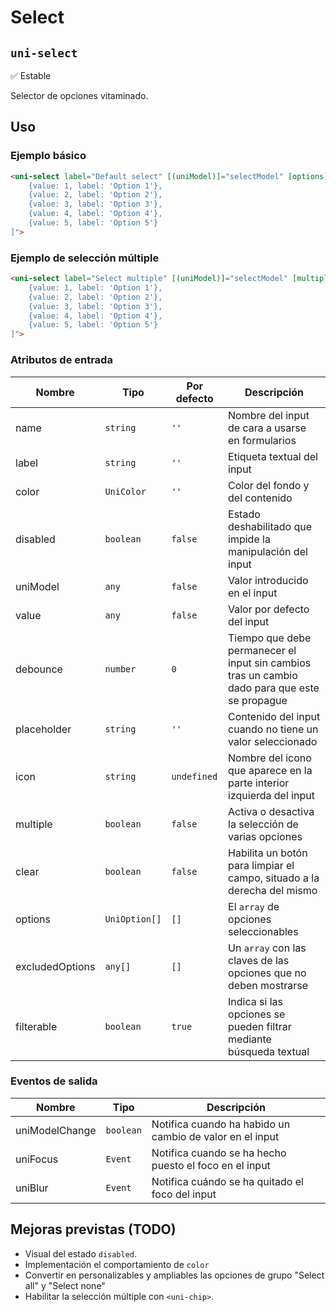 Select
===================
`uni-select`
---
:white_check_mark: Estable

Selector de opciones vitaminado.

## Uso

### Ejemplo básico

```html
<uni-select label="Default select" [(uniModel)]="selectModel" [options]="[
    {value: 1, label: 'Option 1'},
    {value: 2, label: 'Option 2'},
    {value: 3, label: 'Option 3'},
    {value: 4, label: 'Option 4'},
    {value: 5, label: 'Option 5'}
]">
```

### Ejemplo de selección múltiple

```html
<uni-select label="Select multiple" [(uniModel)]="selectModel" [multiple]="true" [options]="[
    {value: 1, label: 'Option 1'},
    {value: 2, label: 'Option 2'},
    {value: 3, label: 'Option 3'},
    {value: 4, label: 'Option 4'},
    {value: 5, label: 'Option 5'}
]">
```

### Atributos de entrada

| Nombre          | Tipo          | Por defecto | Descripción 
| --------------- | ------------- | ----------- | -----------
| name            | `string`      | `''`        | Nombre del input de cara a usarse en formularios
| label           | `string`      | `''`        | Etiqueta textual del input
| color           | `UniColor`    | `''`        | Color del fondo y del contenido
| disabled        | `boolean`     | `false`     | Estado deshabilitado que impide la manipulación del input
| uniModel        | `any`         | `false`     | Valor introducido en el input
| value           | `any`         | `false`     | Valor por defecto del input
| debounce        | `number`      | `0`         | Tiempo que debe permanecer el input sin cambios tras un cambio dado para que este se propague
| placeholder     | `string`      | `''`        | Contenido del input cuando no tiene un valor seleccionado
| icon            | `string`      | `undefined` | Nombre del icono que aparece en la parte interior izquierda del input
| multiple        | `boolean`     | `false`     | Activa o desactiva la selección de varias opciones
| clear           | `boolean`     | `false`     | Habilita un botón para limpiar el campo, situado a la derecha del mismo
| options         | `UniOption[]` | `[]`        | El `array` de opciones seleccionables 
| excludedOptions | `any[]`       | `[]`        | Un `array` con las claves de las opciones que no deben mostrarse
| filterable      | `boolean`     | `true`      | Indica si las opciones se pueden filtrar mediante búsqueda textual

### Eventos de salida

| Nombre          | Tipo      | Descripción
| --------------- | --------- | -----------
| uniModelChange  | `boolean` | Notifica cuando ha habido un cambio de valor en el input
| uniFocus        | `Event`   | Notifica cuando se ha hecho puesto el foco en el input
| uniBlur         | `Event`   | Notifica cuándo se ha quitado el foco del input

## Mejoras previstas (TODO)

- Visual del estado `disabled`.
- Implementación el comportamiento de `color`
- Convertir en personalizables y ampliables las opciones de grupo "Select all" y "Select none"
- Habilitar la selección múltiple con `<uni-chip>`.
